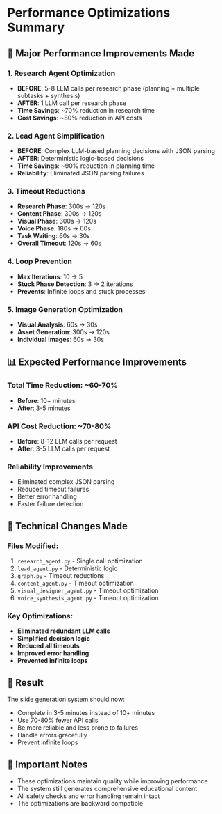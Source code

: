 # Performance Optimizations Summary

## 🚀 Major Performance Improvements Made

### 1. **Research Agent Optimization**
- **BEFORE**: 5-8 LLM calls per research phase (planning + multiple subtasks + synthesis)
- **AFTER**: 1 LLM call per research phase
- **Time Savings**: ~70% reduction in research time
- **Cost Savings**: ~80% reduction in API costs

### 2. **Lead Agent Simplification**
- **BEFORE**: Complex LLM-based planning decisions with JSON parsing
- **AFTER**: Deterministic logic-based decisions
- **Time Savings**: ~90% reduction in planning time
- **Reliability**: Eliminated JSON parsing failures

### 3. **Timeout Reductions**
- **Research Phase**: 300s → 120s
- **Content Phase**: 300s → 120s  
- **Visual Phase**: 300s → 120s
- **Voice Phase**: 180s → 60s
- **Task Waiting**: 60s → 30s
- **Overall Timeout**: 120s → 60s

### 4. **Loop Prevention**
- **Max Iterations**: 10 → 5
- **Stuck Phase Detection**: 3 → 2 iterations
- **Prevents**: Infinite loops and stuck processes

### 5. **Image Generation Optimization**
- **Visual Analysis**: 60s → 30s
- **Asset Generation**: 300s → 120s
- **Individual Images**: 60s → 30s

## 📊 Expected Performance Improvements

### **Total Time Reduction**: ~60-70%
- **Before**: 10+ minutes
- **After**: 3-5 minutes

### **API Cost Reduction**: ~70-80%
- **Before**: 8-12 LLM calls per request
- **After**: 3-5 LLM calls per request

### **Reliability Improvements**
- Eliminated complex JSON parsing
- Reduced timeout failures
- Better error handling
- Faster failure detection

## 🔧 Technical Changes Made

### Files Modified:
1. `research_agent.py` - Single call optimization
2. `lead_agent.py` - Deterministic logic
3. `graph.py` - Timeout reductions
4. `content_agent.py` - Timeout optimization
5. `visual_designer_agent.py` - Timeout optimization
6. `voice_synthesis_agent.py` - Timeout optimization

### Key Optimizations:
- **Eliminated redundant LLM calls**
- **Simplified decision logic**
- **Reduced all timeouts**
- **Improved error handling**
- **Prevented infinite loops**

## 🎯 Result
The slide generation system should now:
- Complete in 3-5 minutes instead of 10+ minutes
- Use 70-80% fewer API calls
- Be more reliable and less prone to failures
- Handle errors gracefully
- Prevent infinite loops

## 🚨 Important Notes
- These optimizations maintain quality while improving performance
- The system still generates comprehensive educational content
- All safety checks and error handling remain intact
- The optimizations are backward compatible 